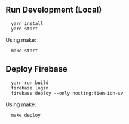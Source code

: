 ## Run Development (Local)
```
  yarn install
  yarn start
```
Using make:
```
  make start
```

## Deploy Firebase
```
  yarn run build
  firebase login
  firebase deploy --only hosting:tien-ich-sv
```
Using make:
```
  make deploy
```